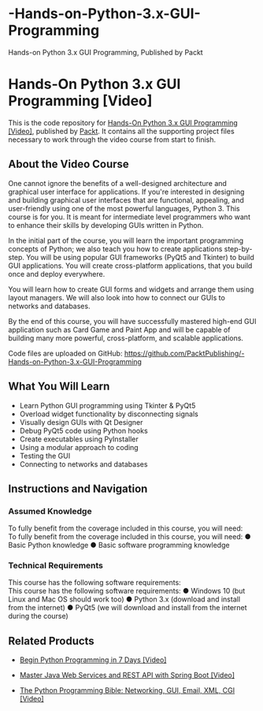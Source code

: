 # -Hands-on-Python-3.x-GUI-Programming
 Hands-on Python 3.x GUI Programming, Published by Packt
# Hands-On Python 3.x GUI Programming [Video]
This is the code repository for [Hands-On Python 3.x GUI Programming [Video]](https://www.packtpub.com/application-development/hands-python-3x-gui-programming-video?utm_source=github&utm_medium=repository&utm_campaign=9781789957242), published by [Packt](https://www.packtpub.com/?utm_source=github). It contains all the supporting project files necessary to work through the video course from start to finish.
## About the Video Course
One cannot ignore the benefits of a well-designed architecture and graphical user interface for applications. If you're interested in designing and building graphical user interfaces that are functional, appealing, and user-friendly using one of the most powerful languages, Python 3. This course is for you. It is meant for intermediate level programmers who want to enhance their skills by developing GUIs written in Python.

In the initial part of the course, you will learn the important programming concepts of Python; we also teach you how to create applications step-by-step. You will be using popular GUI frameworks (PyQt5 and Tkinter) to build GUI applications. You will create cross-platform applications, that you build once and deploy everywhere.

You will learn how to create GUI forms and widgets and arrange them using layout managers. We will also look into how to connect our GUIs to networks and databases.

By the end of this course, you will have successfully mastered high-end GUI application such as Card Game and Paint App and will be capable of building many more powerful, cross-platform, and scalable applications.

Code files are uploaded on GitHub: https://github.com/PacktPublishing/-Hands-on-Python-3.x-GUI-Programming


<H2>What You Will Learn</H2>
<DIV class=book-info-will-learn-text>
<UL>
<LI>Learn Python GUI programming using Tkinter &amp; PyQt5 
<LI>Overload widget functionality by disconnecting signals 
<LI>Visually design GUIs with Qt Designer 
<LI>Debug PyQt5 code using Python hooks 
<LI>Create executables using PyInstaller 
<LI>Using a modular approach to coding 
<LI>Testing the GUI 
<LI>Connecting to networks and databases </LI></UL></DIV>

## Instructions and Navigation
### Assumed Knowledge
To fully benefit from the coverage included in this course, you will need:<br/>
To fully benefit from the coverage included in this course, you will need:
●	Basic Python knowledge
●	Basic software programming knowledge

### Technical Requirements
This course has the following software requirements:<br/>
This course has the following software requirements:
●	Windows 10 (but Linux and Mac OS should work too)
●	Python 3.x (download and install from the internet)
●	PyQt5 (we will download and install from the internet during the course)


## Related Products
* [Begin Python Programming in 7 Days [Video]](https://www.packtpub.com/application-development/begin-python-programming-7-days-video?utm_source=github&utm_medium=repository&utm_campaign=9781788990813)

* [Master Java Web Services and REST API with Spring Boot [Video]](https://www.packtpub.com/application-development/master-java-web-services-and-rest-api-spring-boot-video?utm_source=github&utm_medium=repository&utm_campaign=9781789130133)

* [The Python Programming Bible: Networking, GUI, Email, XML, CGI [Video]](https://www.packtpub.com/application-development/python-programming-bible-networking-gui-email-xml-cgi-video?utm_source=github&utm_medium=repository&utm_campaign=9781838559960)

